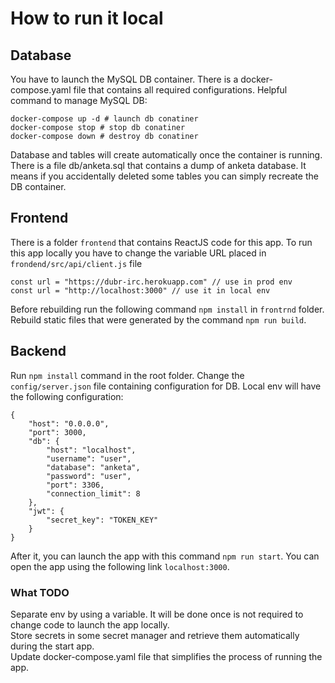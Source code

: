 # How to run it local
## Database
You have to launch the MySQL DB container. There is a docker-compose.yaml file that contains all required configurations. 
Helpful command to manage MySQL DB:
```
docker-compose up -d # launch db conatiner
docker-compose stop # stop db conatiner
docker-compose down # destroy db conatiner
```  
Database and tables will create automatically once the container is running. There is a file db/anketa.sql that contains a dump of anketa database. It means if you accidentally deleted some tables you can simply recreate the DB container.
## Frontend
There is a folder ```frontend``` that contains ReactJS code for this app. 
To run this app locally you have to change the variable URL placed in ```frondend/src/api/client.js``` file
```
const url = "https://dubr-irc.herokuapp.com" // use in prod env
const url = "http://localhost:3000" // use it in local env
```
Before rebuilding run the following command ```npm install``` in ```frontrnd``` folder.
Rebuild static files that were generated by the command ```npm run build```.
## Backend
Run ```npm install``` command in the root folder.
Change the ```config/server.json``` file containing configuration for DB. Local env will have the following configuration:
```
{
    "host": "0.0.0.0",
    "port": 3000,
    "db": {
        "host": "localhost",
        "username": "user",
        "database": "anketa",
        "password": "user",
        "port": 3306,
        "connection_limit": 8
    },
    "jwt": {
        "secret_key": "TOKEN_KEY"
    }
}
```
After it, you can launch the app with this command ```npm run start```.
You can open the app using the following link ```localhost:3000```.

### What TODO
Separate env by using a variable. It will be done once is not required to change code to launch the app locally. </br>
Store secrets in some secret manager and retrieve them automatically during the start app. </br>
Update docker-compose.yaml file that simplifies the process of running the app. </br>